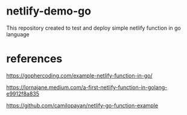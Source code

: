 # netlify-demo-go
This repository created to test and deploy simple netlify function in go language

# references
https://gophercoding.com/example-netlify-function-in-go/

https://lornajane.medium.com/a-first-netlify-function-in-golang-e9912f8a835

https://github.com/camilopayan/netlify-go-function-example
